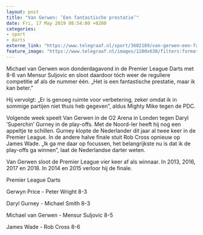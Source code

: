 ```yaml
---
layout: post
title: "Van Gerwen: ’Een fantastische prestatie’"
date: Fri, 17 May 2019 08:54:00 +0200
categories: 
- sport 
- darts 
externe_link: "https://www.telegraaf.nl/sport/3602189/van-gerwen-een-fantastische-prestatie"
feature_image: "https://www.telegraaf.nl/images/1200x630/filters:format(jpeg):quality(80)/cdn-kiosk-api.telegraaf.nl/cf2c4b3a-7870-11e9-b92a-02d2fb1aa1d7.png"
---
```


<p class="intro">Michael van Gerwen won donderdagavond in de Premier League Darts met 8-6 van Mensur Suljovic en sloot daardoor tóch weer de reguliere competitie af als de nummer één. „Het is een fantastische prestatie, maar ik kan beter.”</p> <p>Hij vervolgt: „Er is genoeg ruimte voor verbetering, zeker omdat ik in sommige partijen niet thuis heb gegeven”, aldus Mighty Mike tegen de PDC.</p><p>Volgende week speelt Van Gerwen in de O2 Arena in Londen tegen Daryl ’Superchin’ Gurney in de play-offs. Met de Noord-Ier heeft hij nog een appeltje te schillen. Gurney klopte de Nederlander dit jaar al twee keer in de Premier League. In de andere halve finale stuit Rob Cross opnieuw op James Wade. „Ik ga me daar op focussen, het belangrijkste nu is dat ik de play-offs ga winnen”, laat de Nederlandse darter weten.</p><p>Van Gerwen sloot de Premier League vier keer af als winnaar. In 2013, 2016, 2017 en 2018. In 2014 en 2015 verloor hij de finale.</p><p>Premier League Darts</p><p>Gerwyn Price - Peter Wright 8-3</p><p>Daryl Gurney - Michael Smith 8-3</p><p>Michael van Gerwen - Mensur Suljovic 8-5</p><p>James Wade - Rob Cross 8-6</p>
